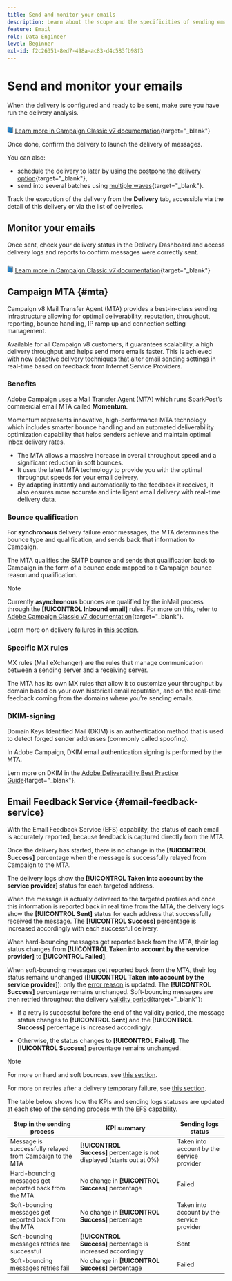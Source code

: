 ```yaml
---
title: Send and monitor your emails
description: Learn about the scope and the specificities of sending emails with Adobe Campaign
feature: Email
role: Data Engineer
level: Beginner
exl-id: f2c26351-8ed7-498a-ac83-d4c583fb98f3
---
```


# Send and monitor your emails

When the delivery is configured and ready to be sent, make sure you have run the delivery analysis.

![](../assets/do-not-localize/book.png) [Learn more in Campaign Classic v7 documentation](https://experienceleague.adobe.com/docs/campaign-classic/using/sending-messages/key-steps-when-creating-a-delivery/steps-sending-the-delivery.html#confirming-delivery){target="_blank"}

Once done, confirm the delivery to launch the delivery of messages.

You can also: 

* schedule the delivery to later by using [the postpone the delivery option](https://experienceleague.adobe.com/docs/campaign-classic/using/sending-messages/key-steps-when-creating-a-delivery/steps-sending-the-delivery.html#scheduling-the-delivery-sending){target="_blank"},
* send into several batches using [multiple waves](https://experienceleague.adobe.com/docs/campaign-classic/using/sending-messages/key-steps-when-creating-a-delivery/steps-sending-the-delivery.html#sending-using-multiple-waves){target="_blank"}.

Track the execution of the delivery from the **Delivery** tab, accessible via the detail of this delivery or via the list of deliveries.

## Monitor your emails

Once sent, check your delivery status in the Delivery Dashboard and access delivery logs and reports to confirm messages were correctly sent.

![](../assets/do-not-localize/book.png) [Learn more in Campaign Classic v7 documentation](https://experienceleague.adobe.com/docs/campaign-classic/using/sending-messages/key-steps-when-creating-a-delivery/delivery-bestpractices/track-and-monitor.html){target="_blank"}


## Campaign MTA {#mta}

Campaign v8 Mail Transfer Agent (MTA) provides a best-in-class sending infrastructure allowing for optimal deliverability, reputation, throughput, reporting, bounce handling, IP ramp up and connection setting management.

Available for all Campaign v8 customers, it guarantees scalability, a high delivery throughput and helps send more emails faster. This is achieved with new adaptive delivery techniques that alter email sending settings in real-time based on feedback from Internet Service Providers.

### Benefits

Adobe Campaign uses a Mail Transfer Agent (MTA) which runs SparkPost’s commercial email MTA called **Momentum**.

Momentum represents innovative, high-performance MTA technology which includes smarter bounce handling and an automated deliverability optimization capability that helps senders achieve and maintain optimal inbox delivery rates.

* The MTA allows a massive increase in overall throughput speed and a significant reduction in soft bounces.
* It uses the latest MTA technology to provide you with the optimal throughput speeds for your email delivery.
* By adapting instantly and automatically to the feedback it receives, it also ensures more accurate and intelligent email delivery with real-time delivery data.

### Bounce qualification

For **synchronous** delivery failure error messages, the MTA determines the bounce type and qualification, and sends back that information to Campaign.

The MTA qualifies the SMTP bounce and sends that qualification back to Campaign in the form of a bounce code mapped to a Campaign bounce reason and qualification.

>[!NOTE]
>
>Currently **asynchronous** bounces are qualified by the inMail process through the **[!UICONTROL Inbound email]** rules. For more on this, refer to [Adobe Campaign Classic v7 documentation](https://experienceleague.adobe.com/docs/campaign-classic/using/sending-messages/monitoring-deliveries/understanding-delivery-failures.html#bounce-mail-qualification){target="_blank"}. <!--Refer to [bounce mail qualification](delivery-failures.md#bounce-mail-qualification)-->

Learn more on delivery failures in [this section](delivery-failures.md).


### Specific MX rules

MX rules (Mail eXchanger) are the rules that manage communication between a sending server and a receiving server.

The MTA has its own MX rules that allow it to customize your throughput by domain based on your own historical email reputation, and on the real-time feedback coming from the domains where you’re sending emails.

### DKIM-signing

Domain Keys Identified Mail (DKIM) is an authentication method that is used to detect forged sender addresses (commonly called spoofing). 

In Adobe Campaign, DKIM email authentication signing is performed by the MTA.

Lern more on DKIM in the [Adobe Deliverability Best Practice Guide](https://experienceleague.adobe.com/docs/deliverability-learn/deliverability-best-practice-guide/transition-process/infrastructure.html#authentication){target="_blank"}.

## Email Feedback Service {#email-feedback-service}

With the Email Feedback Service (EFS) capability, the status of each email is accurately reported, because feedback is captured directly from the MTA.

Once the delivery has started, there is no change in the **[!UICONTROL Success]** percentage when the message is successfully relayed from Campaign to the MTA.

The delivery logs show the **[!UICONTROL Taken into account by the service provider]** status for each targeted address.

When the message is actually delivered to the targeted profiles and once this information is reported back in real time from the MTA, the delivery logs show the **[!UICONTROL Sent]** status for each address that successfully received the message. The **[!UICONTROL Success]** percentage is increased accordingly with each successful delivery.

When hard-bouncing messages get reported back from the MTA, their log status changes from **[!UICONTROL Taken into account by the service provider]** to **[!UICONTROL Failed]**<!-- and the **[!UICONTROL Bounces + errors]** percentage is increased accordingly-->.

When soft-bouncing messages get reported back from the MTA, their log status remains unchanged (**[!UICONTROL Taken into account by the service provider]**): only the [error reason](delivery-failures.md#delivery-failure-reasons) is updated<!-- and the **[!UICONTROL Bounces + errors]** percentage is increased accordingly-->. The **[!UICONTROL Success]** percentage remains unchanged. Soft-bouncing messages are then retried throughout the delivery [validity period](https://experienceleague.adobe.com/docs/campaign-classic/using/sending-messages/key-steps-when-creating-a-delivery/steps-sending-the-delivery.html#defining-validity-period){target="_blank"}:

* If a retry is successful before the end of the validity period, the message status changes to **[!UICONTROL Sent]** and the **[!UICONTROL Success]** percentage is increased accordingly.

* Otherwise, the status changes to **[!UICONTROL Failed]**. The **[!UICONTROL Success]** <!--and **[!UICONTROL Bounces + errors]** -->percentage remains unchanged.
  
>[!NOTE]
>
>For more on hard and soft bounces, see [this section](delivery-failures.md#delivery-failure-reasons).
>
>For more on retries after a delivery temporary failure, see [this section](delivery-failures.md#retries).

The table below shows how the KPIs and sending logs statuses are updated at each step of the sending process with the EFS capability.

| Step in the sending process  | KPI summary | Sending logs status |
|--- |--- |--- |
| Message is successfully relayed from Campaign to the MTA | **[!UICONTROL Success]** percentage is not displayed (starts out at 0%) | Taken into account by the service provider |
| Hard-bouncing messages get reported back from the MTA | No change in **[!UICONTROL Success]** percentage | Failed |
| Soft-bouncing messages get reported back from the MTA | No change in **[!UICONTROL Success]** percentage | Taken into account by the service provider |
| Soft-bouncing messages retries are successful | **[!UICONTROL Success]** percentage is increased accordingly | Sent |
| Soft-bouncing messages retries fail |  No change in **[!UICONTROL Success]** percentage  | Failed |
